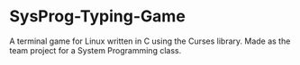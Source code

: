 # SysProg-Typing-Game
A terminal game for Linux written in C using the Curses library. Made as the team project for a System Programming class.
